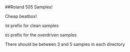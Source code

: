 ##Roland 505 Samples!

Cheap beatbox!

`50` prefix for clean samples

`05` prefix for the overdriven samples

There should be between 3 and 5 samples in each directory
